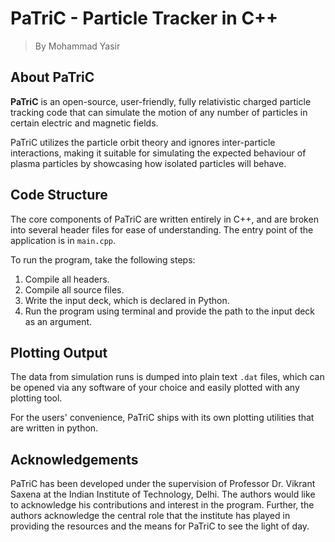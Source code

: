# PaTriC - Particle Tracker in C++
> By Mohammad Yasir

## About PaTriC
**PaTriC** is an open-source, user-friendly, fully relativistic charged particle tracking code that can simulate the motion of any number of particles in certain electric and magnetic fields.

PaTriC utilizes the particle orbit theory and ignores inter-particle interactions, making it suitable for simulating the expected behaviour of plasma particles by showcasing how isolated particles will behave.

## Code Structure
The core components of PaTriC are written entirely in C++, and are broken into several header files for ease of understanding. The entry point of the application is in `main.cpp`. 

To run the program, take the following steps:
1. Compile all headers.
2. Compile all source files.
3. Write the input deck, which is declared in Python.
4. Run the program using terminal and provide the path to the input deck as an argument.

## Plotting Output
The data from simulation runs is dumped into plain text `.dat` files, which can be opened via any software of your choice and easily plotted with any plotting tool.

For the users' convenience, PaTriC ships with its own plotting utilities that are written in python.

## Acknowledgements
PaTriC has been developed under the supervision of Professor Dr. Vikrant Saxena at the Indian Institute of Technology, Delhi. The authors would like to acknowledge his contributions and interest in the program. Further, the authors acknowledge the central role that the institute has played in providing the resources and the means for PaTriC to see the light of day.